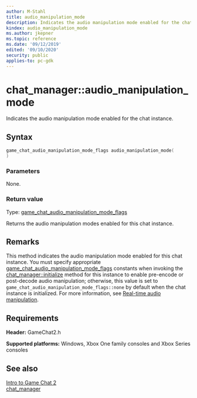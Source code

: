 ```yaml
---
author: M-Stahl
title: audio_manipulation_mode
description: Indicates the audio manipulation mode enabled for the chat instance.
kindex: audio_manipulation_mode
ms.author: jkepner
ms.topic: reference
ms.date: '09/12/2019'
edited: '09/10/2020'
security: public
applies-to: pc-gdk
---
```


# chat_manager::audio_manipulation_mode
  
Indicates the audio manipulation mode enabled for the chat instance.  
  
<a id="syntaxSection"></a>
  
## Syntax
  
```cpp
game_chat_audio_manipulation_mode_flags audio_manipulation_mode(  
)  
```  
  
<a id="parametersSection"></a>
  
### Parameters
  
None.  
  
<a id="retvalSection"></a>
  
### Return value
  
Type: [game_chat_audio_manipulation_mode_flags](../../../enums/game_chat_audio_manipulation_mode_flags.md)  
  
Returns the audio manipulation modes enabled for this chat instance.
  
<a id="remarksSection"></a>
  
## Remarks
  
This method indicates the audio manipulation mode enabled for this chat instance. You must specify appropriate [game_chat_audio_manipulation_mode_flags](../../../enums/game_chat_audio_manipulation_mode_flags.md) constants when invoking the [chat_manager::initialize](chat_manager_initialize.md) method for this instance to enable pre-encode or post-decode audio manipulation; otherwise, this value is set to `game_chat_audio_manipulation_mode_flags::none` by default when the chat instance is initialized. For more information, see [Real-time audio manipulation](../../../../../../chat/overviews/game-chat2/real-time-audio-manipulation.md).
  
<a id="requirementsSection"></a>
  
## Requirements
  
**Header:** GameChat2.h  
  
**Supported platforms:** Windows, Xbox One family consoles and Xbox Series consoles  
  
<a id="seealsoSection"></a>
  
## See also
  
[Intro to Game Chat 2](../../../../../../chat/overviews/game-chat2/game-chat-2-intro.md)  
[chat_manager](../chat_manager.md)  
  